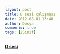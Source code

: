 ```yaml
---
layout: post
title: D sesi çalışması
date: 2012-08-01 13:48
author: Dosya
comments: true
tags: [2Sınıf]
---
```

<strong><a href="http://yadi.sk/d/JZbpew2t0ZK1" target="_blank">D sesi</a></strong>
